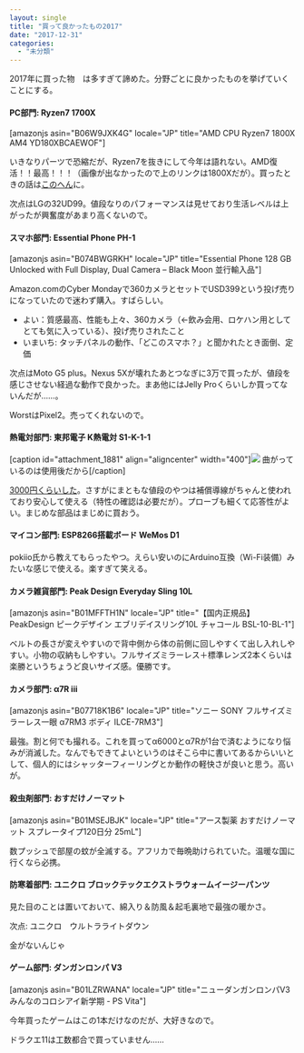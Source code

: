 ```yaml
---
layout: single
title: "買って良かったもの2017"
date: "2017-12-31"
categories: 
  - "未分類"
---
```


2017年に買った物　は多すぎて諦めた。分野ごとに良かったものを挙げていくことにする。

#### PC部門: Ryzen7 1700X

\[amazonjs asin="B06W9JXK4G" locale="JP" title="AMD CPU Ryzen7 1800X AM4 YD180XBCAEWOF"\]

いきなりパーツで恐縮だが、Ryzen7を抜きにして今年は語れない。AMD復活！！最高！！！（画像が出なかったので上のリンクは1800Xだが）。買ったときの話は[このへん](https://blog.naotaco.com/archives/1380)に。

次点はLGの32UD99。値段なりのパフォーマンスは見せており生活レベルは上がったが興奮度があまり高くないので。

#### スマホ部門: Essential Phone PH-1

\[amazonjs asin="B074BWGRKH" locale="JP" title="Essential Phone 128 GB Unlocked with Full Display, Dual Camera – Black Moon 並行輸入品"\]

Amazon.comのCyber Mondayで360カメラとセットでUSD399という投げ売りになっていたので迷わず購入。すばらしい。

- よい：質感最高、性能も上々、360カメラ（←飲み会用、ロケハン用としてとても気に入っている）、投げ売りされたこと
- いまいち: タッチパネルの動作、「どこのスマホ？」と聞かれたとき面倒、定価

次点はMoto G5 plus。Nexus 5Xが壊れたあとつなぎに3万で買ったが、値段を感じさせない経過な動作で良かった。まあ他にはJelly Proくらいしか買ってないんだが……。

WorstはPixel2。売ってくれないので。

#### 熱電対部門: 東邦電子 K熱電対 S1-K-1-1

\[caption id="attachment\_1881" align="aligncenter" width="400"\]![](https://blog.naotaco.com/assets/images/posts/2017/12/DSC06552-2-400x267.jpg) 曲がっているのは使用後だから\[/caption\]

[3000円くらいした](https://www.monotaro.com/p/1663/8895/?utm_medium=cpc&utm_source=Adwords&gclid=Cj0KCQiAsqLSBRCmARIsAL4Pa9Q6wvwpHfkRFBtSQa6547sT9MeMPyO6w8KdysAL1gtU8-k4xXo8dkoaAqSHEALw_wcB)。さすがにまともな値段のやつは補償導線がちゃんと使われており安心して使える（特性の確認は必要だが）。プローブも細くて応答性がよい。まじめな部品はまじめに買おう。

#### マイコン部門: ESP8266搭載ボード WeMos D1

pokiio氏から教えてもらったやつ。えらい安いのにArduino互換（Wi-Fi装備）みたいな感じで使える。楽すぎて笑える。

#### カメラ雑貨部門: Peak Design Everyday Sling 10L

\[amazonjs asin="B01MFFTH1N" locale="JP" title="【国内正規品】PeakDesign ピークデザイン エブリデイスリング10L チャコール BSL-10-BL-1"\]

ベルトの長さが変えやすいので背中側から体の前側に回しやすくて出し入れしやすい。小物の収納もしやすい。フルサイズミラーレス＋標準レンズ2本くらいは楽勝というちょうど良いサイズ感。優勝です。

#### カメラ部門: α7R iii

\[amazonjs asin="B07718K1B6" locale="JP" title="ソニー SONY フルサイズミラーレス一眼 α7RM3 ボディ ILCE-7RM3"\]

最強。割と何でも撮れる。これを買ってα6000とα7Rが1台で済むようになり悩みが消滅した。なんでもできてよいというのはそこら中に書いてあるからいいとして、個人的にはシャッターフィーリングとか動作の軽快さが良いと思う。高いが。

#### 殺虫剤部門: おすだけノーマット

\[amazonjs asin="B01MSEJBJK" locale="JP" title="アース製薬 おすだけノーマット スプレータイプ120日分 25mL"\]

数プッシュで部屋の蚊が全滅する。アフリカで毎晩助けられていた。温暖な国に行くなら必携。

#### 防寒着部門: ユニクロ ブロックテックエクストラウォームイージーパンツ

見た目のことは置いておいて、綿入り＆防風＆起毛裏地で最強の暖かさ。

次点: ユニクロ　ウルトラライトダウン

金がないんじゃ

#### ゲーム部門: ダンガンロンパ V3

\[amazonjs asin="B01LZRWANA" locale="JP" title="ニューダンガンロンパV3 みんなのコロシアイ新学期 - PS Vita"\]

今年買ったゲームはこの1本だけなのだが、大好きなので。

ドラクエ11は工数都合で買っていません……
